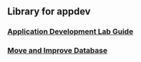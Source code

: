 ## Library for appdev

### [Application Development Lab Guide](applicationdevelopment-labguide.md)

### [Move and Improve Database](move-improve-database)
